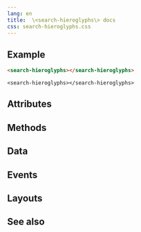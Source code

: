 ```yaml
---
lang: en
title:  \<search-hieroglyphs\> docs
css: search-hieroglyphs.css
---
```


<main>


## Example


```html
<search-hieroglyphs></search-hieroglyphs>
```

```{=html}
<search-hieroglyphs></search-hieroglyphs>
```





## Attributes



## Methods



## Data



## Events



## Layouts



## See also

</main>


<script type="module">
import {SearchHieroglyphs} from './SearchHieroglyphs.js'

window.searchHieroglyphs = document.querySelector('search-hieroglyphs')
</script>

